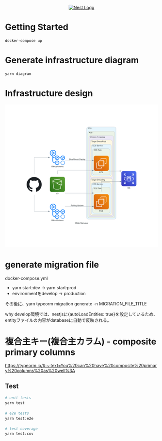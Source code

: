 <p align="center">
  <a href="http://nestjs.com/" target="blank"><img src="https://nestjs.com/img/logo_text.svg" width="320" alt="Nest Logo" /></a>
</p>

# Getting Started

```bash
docker-compose up
```

# Generate infrastructure diagram

```bash
yarn diagram
```

# Infrastructure design

![](./diagram/web_service.png)

# generate migration file

docker-compose.yml
- yarn start:dev -> yarn start:prod
- environmentをdevelop -> production

その後に、yarn typeorm migration generate -n MIGRATION_FILE_TITLE

why
develop環境では、nestjsに{autoLoadEntities: true}を設定しているため、entityファイルの内容がdatabaseに自動で反映される。

# 複合主キー(複合主カラム) - composite primary columns

https://typeorm.io/#:~:text=You%20can%20have%20composite%20primary%20columns%20as%20well%3A

## Test

```bash
# unit tests
yarn test

# e2e tests
yarn test:e2e

# test coverage
yarn test:cov
```
